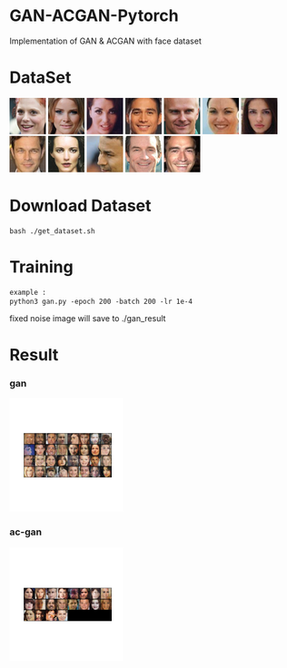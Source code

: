# GAN-ACGAN-Pytorch
Implementation of GAN &amp; ACGAN with face dataset

# DataSet 
<p float="left">
<img src="https://github.com/PRCinguhou/GAN-ACGAN-Pytorch/blob/master/readme_img/00000.png" width=64 height=64 >
<img src="https://github.com/PRCinguhou/GAN-ACGAN-Pytorch/blob/master/readme_img/00001.png" width=64 height=64 >
<img src="https://github.com/PRCinguhou/GAN-ACGAN-Pytorch/blob/master/readme_img/00002.png" width=64 height=64 >
<img src="https://github.com/PRCinguhou/GAN-ACGAN-Pytorch/blob/master/readme_img/00003.png" width=64 height=64 >
<img src="https://github.com/PRCinguhou/GAN-ACGAN-Pytorch/blob/master/readme_img/00004.png" width=64 height=64 >
<img src="https://github.com/PRCinguhou/GAN-ACGAN-Pytorch/blob/master/readme_img/00005.png" width=64 height=64 >
<img src="https://github.com/PRCinguhou/GAN-ACGAN-Pytorch/blob/master/readme_img/00006.png" width=64 height=64 >
<img src="https://github.com/PRCinguhou/GAN-ACGAN-Pytorch/blob/master/readme_img/00007.png" width=64 height=64 >
<img src="https://github.com/PRCinguhou/GAN-ACGAN-Pytorch/blob/master/readme_img/00008.png" width=64 height=64 >
<img src="https://github.com/PRCinguhou/GAN-ACGAN-Pytorch/blob/master/readme_img/00009.png" width=64 height=64 >
<img src="https://github.com/PRCinguhou/GAN-ACGAN-Pytorch/blob/master/readme_img/00010.png" width=64 height=64 >
<img src="https://github.com/PRCinguhou/GAN-ACGAN-Pytorch/blob/master/readme_img/00011.png" width=64 height=64 >
</p>  

# Download Dataset 
```
bash ./get_dataset.sh 
```

# Training 
```
example :  
python3 gan.py -epoch 200 -batch 200 -lr 1e-4 
```
fixed noise image will save to ./gan_result

# Result
<p float="left">
<h3>gan</h3>
<img src="https://github.com/PRCinguhou/GAN-ACGAN-Pytorch/blob/master/readme_img/gan.jpg" width=200 height=200 >
<h3>ac-gan</h3>
<img src="https://github.com/PRCinguhou/GAN-ACGAN-Pytorch/blob/master/readme_img/acgan.jpg" width=200 height=200 >
</p>  
